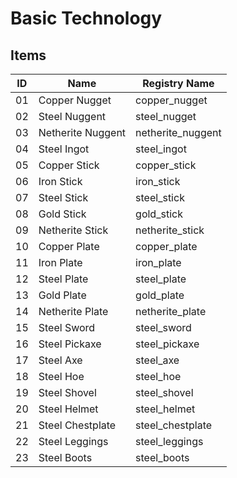# Basic Technology

## Items

|ID|Name|Registry Name|
|-|-|-|
|01|Copper Nugget|copper_nugget|
|02|Steel Nuggent|steel_nugget|
|03|Netherite Nuggent|netherite_nuggent|
|04|Steel Ingot|steel_ingot|
|05|Copper Stick|copper_stick|
|06|Iron Stick|iron_stick|
|07|Steel Stick|steel_stick|
|08|Gold Stick|gold_stick|
|09|Netherite Stick|netherite_stick|
|10|Copper Plate|copper_plate|
|11|Iron Plate|iron_plate|
|12|Steel Plate|steel_plate|
|13|Gold Plate|gold_plate|
|14|Netherite Plate|netherite_plate|
|15|Steel Sword|steel_sword|
|16|Steel Pickaxe|steel_pickaxe|
|17|Steel Axe|steel_axe|
|18|Steel Hoe|steel_hoe|
|19|Steel Shovel|steel_shovel|
|20|Steel Helmet|steel_helmet|
|21|Steel Chestplate|steel_chestplate|
|22|Steel Leggings|steel_leggings|
|23|Steel Boots|steel_boots|
